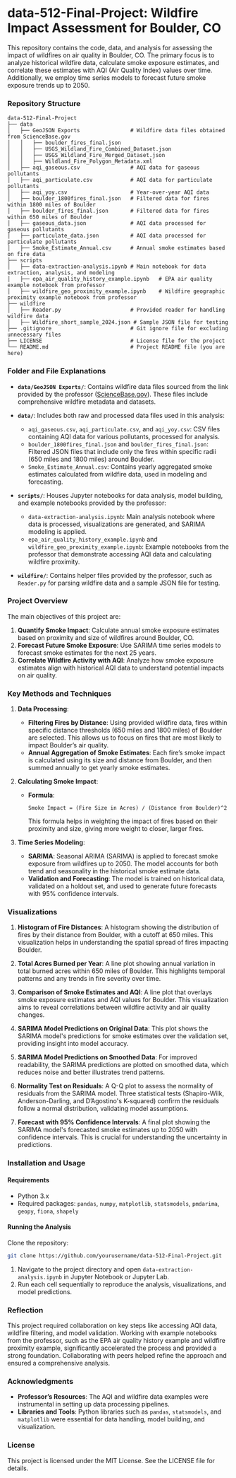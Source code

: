 
# data-512-Final-Project: Wildfire Impact Assessment for Boulder, CO

This repository contains the code, data, and analysis for assessing the impact of wildfires on air quality in Boulder, CO. The primary focus is to analyze historical wildfire data, calculate smoke exposure estimates, and correlate these estimates with AQI (Air Quality Index) values over time. Additionally, we employ time series models to forecast future smoke exposure trends up to 2050.

### Repository Structure

```
data-512-Final-Project
├── data
│   ├── GeoJSON Exports                # Wildfire data files obtained from ScienceBase.gov
│   │   ├── boulder_fires_final.json
│   │   ├── USGS_Wildland_Fire_Combined_Dataset.json
│   │   ├── USGS_Wildland_Fire_Merged_Dataset.json
│   │   ├── Wildland_Fire_Polygon_Metadata.xml
│   ├── aqi_gaseous.csv                # AQI data for gaseous pollutants
│   ├── aqi_particulate.csv            # AQI data for particulate pollutants
│   ├── aqi_yoy.csv                    # Year-over-year AQI data
│   ├── boulder_1800fires_final.json   # Filtered data for fires within 1800 miles of Boulder
│   ├── boulder_fires_final.json       # Filtered data for fires within 650 miles of Boulder
│   ├── gaseous_data.json              # AQI data processed for gaseous pollutants
│   ├── particulate_data.json          # AQI data processed for particulate pollutants
│   ├── Smoke_Estimate_Annual.csv      # Annual smoke estimates based on fire data
├── scripts
│   ├── data-extraction-analysis.ipynb # Main notebook for data extraction, analysis, and modeling
│   ├── epa_air_quality_history_example.ipynb   # EPA air quality example notebook from professor
│   ├── wildfire_geo_proximity_example.ipynb    # Wildfire geographic proximity example notebook from professor
├── wildfire
│   ├── Reader.py                      # Provided reader for handling wildfire data
│   ├── Wildfire_short_sample_2024.json # Sample JSON file for testing
├── .gitignore                         # Git ignore file for excluding unnecessary files
├── LICENSE                            # License file for the project
└── README.md                          # Project README file (you are here)
```

### Folder and File Explanations

- **`data/GeoJSON Exports/`**: Contains wildfire data files sourced from the link provided by the professor ([ScienceBase.gov](https://www.sciencebase.gov/catalog/item/61707c2ad34ea36449a6b066)). These files include comprehensive wildfire metadata and datasets.
  
- **`data/`**: Includes both raw and processed data files used in this analysis:
  - `aqi_gaseous.csv`, `aqi_particulate.csv`, and `aqi_yoy.csv`: CSV files containing AQI data for various pollutants, processed for analysis.
  - `boulder_1800fires_final.json` and `boulder_fires_final.json`: Filtered JSON files that include only the fires within specific radii (650 miles and 1800 miles) around Boulder.
  - `Smoke_Estimate_Annual.csv`: Contains yearly aggregated smoke estimates calculated from wildfire data, used in modeling and forecasting.

- **`scripts/`**: Houses Jupyter notebooks for data analysis, model building, and example notebooks provided by the professor:
  - `data-extraction-analysis.ipynb`: Main analysis notebook where data is processed, visualizations are generated, and SARIMA modeling is applied.
  - `epa_air_quality_history_example.ipynb` and `wildfire_geo_proximity_example.ipynb`: Example notebooks from the professor that demonstrate accessing AQI data and calculating wildfire proximity.

- **`wildfire/`**: Contains helper files provided by the professor, such as `Reader.py` for parsing wildfire data and a sample JSON file for testing.

### Project Overview

The main objectives of this project are:
1. **Quantify Smoke Impact**: Calculate annual smoke exposure estimates based on proximity and size of wildfires around Boulder, CO.
2. **Forecast Future Smoke Exposure**: Use SARIMA time series models to forecast smoke estimates for the next 25 years.
3. **Correlate Wildfire Activity with AQI**: Analyze how smoke exposure estimates align with historical AQI data to understand potential impacts on air quality.

### Key Methods and Techniques

1. **Data Processing**:
   - **Filtering Fires by Distance**: Using provided wildfire data, fires within specific distance thresholds (650 miles and 1800 miles) of Boulder are selected. This allows us to focus on fires that are most likely to impact Boulder’s air quality.
   - **Annual Aggregation of Smoke Estimates**: Each fire’s smoke impact is calculated using its size and distance from Boulder, and then summed annually to get yearly smoke estimates.

2. **Calculating Smoke Impact**:
   - **Formula**:
     ```
     Smoke Impact = (Fire Size in Acres) / (Distance from Boulder)^2
     ```
     This formula helps in weighting the impact of fires based on their proximity and size, giving more weight to closer, larger fires.

3. **Time Series Modeling**:
   - **SARIMA**: Seasonal ARIMA (SARIMA) is applied to forecast smoke exposure from wildfires up to 2050. The model accounts for both trend and seasonality in the historical smoke estimate data.
   - **Validation and Forecasting**: The model is trained on historical data, validated on a holdout set, and used to generate future forecasts with 95% confidence intervals.

### Visualizations

1. **Histogram of Fire Distances**: A histogram showing the distribution of fires by their distance from Boulder, with a cutoff at 650 miles. This visualization helps in understanding the spatial spread of fires impacting Boulder.
   
2. **Total Acres Burned per Year**: A line plot showing annual variation in total burned acres within 650 miles of Boulder. This highlights temporal patterns and any trends in fire severity over time.
   
3. **Comparison of Smoke Estimates and AQI**: A line plot that overlays smoke exposure estimates and AQI values for Boulder. This visualization aims to reveal correlations between wildfire activity and air quality changes.
   
4. **SARIMA Model Predictions on Original Data**: This plot shows the SARIMA model's predictions for smoke estimates over the validation set, providing insight into model accuracy.

5. **SARIMA Model Predictions on Smoothed Data**: For improved readability, the SARIMA predictions are plotted on smoothed data, which reduces noise and better illustrates trend patterns.

6. **Normality Test on Residuals**: A Q-Q plot to assess the normality of residuals from the SARIMA model. Three statistical tests (Shapiro-Wilk, Anderson-Darling, and D’Agostino's K-squared) confirm the residuals follow a normal distribution, validating model assumptions.

7. **Forecast with 95% Confidence Intervals**: A final plot showing the SARIMA model's forecasted smoke estimates up to 2050 with confidence intervals. This is crucial for understanding the uncertainty in predictions.

### Installation and Usage

#### Requirements

- Python 3.x
- Required packages: `pandas`, `numpy`, `matplotlib`, `statsmodels`, `pmdarima`, `geopy`, `fiona`, `shapely`

#### Running the Analysis

Clone the repository:
```bash
git clone https://github.com/yourusername/data-512-Final-Project.git
```

1. Navigate to the project directory and open `data-extraction-analysis.ipynb` in Jupyter Notebook or Jupyter Lab.
2. Run each cell sequentially to reproduce the analysis, visualizations, and model predictions.

### Reflection

This project required collaboration on key steps like accessing AQI data, wildfire filtering, and model validation. Working with example notebooks from the professor, such as the EPA air quality history example and wildfire proximity example, significantly accelerated the process and provided a strong foundation. Collaborating with peers helped refine the approach and ensured a comprehensive analysis. 

### Acknowledgments

- **Professor’s Resources**: The AQI and wildfire data examples were instrumental in setting up data processing pipelines.
- **Libraries and Tools**: Python libraries such as `pandas`, `statsmodels`, and `matplotlib` were essential for data handling, model building, and visualization.

### License
This project is licensed under the MIT License. See the LICENSE file for details.

